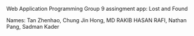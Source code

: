 Web Application Programming Group 9 assingment app: Lost and Found

Names: 
Tan Zhenhao,
Chung Jin Hong,
MD RAKIB HASAN RAFI,
Nathan Pang,
Sadman Kader



